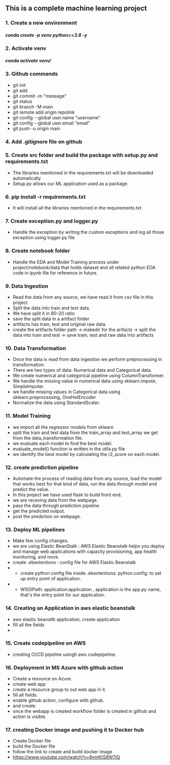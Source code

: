 ## This is a complete machine learning project

### 1. Create a new environment
##### conda create -p venv python==3.8 -y

### 2. Activate venv
##### conda activate venv/

### 3. Github commands

 - git init
 - git add
 - git commit -m "message"
 - git status
 - git branch -M main
 - git remote add origin repolink
 - git config --global user.name "username" 
 - git config --global user.email "email"
 - git push -u origin main

### 4. Add .gitignore file on github

### 5. Create src folder and build the package with setup.py and requirements.txt
- The libraries mentioned in the requirements.txt will be downloaded automatically
- Setup.py allows our ML application used as a package.

### 6. pip install -r requirements.txt
- It will install all the libraries mentioned in the requirements.txt

### 7. Create exception.py and logger.py 
- Handle the exception by writing the custom exceptions and log all those exception using logger.py file

### 8. Create notebook folder 
- Handle the EDA and Model Training process under project/notebook/data that holds dataset and all related python EDA code in ipynb file for reference in future.

### 9. Data Ingestion 
- Read the data from any source, we have read it from csv file in this project
- Split the data into train and test data.
- We have split it in 80-20 ratio
- save the split data in a artifact folder
- artifacts has train, test and original raw data.
- create the artifacts folder path -> makedir for the arifacts -> split the data into train and test -> save train, test and raw data into artifacts

### 10. Data Transformation
- Once the data is read from data ingestion we perform preprocessing in transformation.
- There are two types of data: Numerical data and Categorical data.
- We create numerical and categorical pipeline using ColumnTransformer.
- We handle the missing value in numerical data using sklearn.impute, SimpleImputer.
- we handle missing values in Categorical data using sklearn.preprocessing, OneHotEncoder 
- Normalize the data using StandardScaler.

### 11. Model Training
- we import all the regressor models from sklearn
- split the train and test data from the train_array and test_array we get from the data_transformation file.
- we evaluate each model to find the best model.
- evaluate_model() function is written in the utils.py file
- we identify the best model by calculating the r2_score on each model.

### 12. create prediction pipeline
- Automate the process of reading data from any source, load the model that works best for that kind of data, run the data through model and predict the value.
- In this project we have used flask to build front end.
- we are receving data from the webpage.
- pass the data through prediction pipeline.
- get the predicted output.
- post the prediction on webpage.

### 13. Deploy ML pipelines
- Make few config changes.
- we are using Elastic BeanStalk : AWS Elastic Beanstalk helps you deploy and manage web applications with capacity provisioning, app health monitoring, and more.
- create .ebextentions : config file for AWS Elastic Beanstalk
- - create python config file inside .ebextentions: python.config: to set up entry point of application.
- - WSGIPath: application:application , application is the app.py name, that's the entry point for our application.


### 14. Creating an Application in aws elastic beanstalk
- aws elastic beanstlk application, create application
- fill all the fields
-

### 15. Create codepipeline on AWS
- creating CI/CD pipeline usingh aws codepipeline.

### 16. Deployment in MS Azure with github action
- Create a resource on Azure.
- create web app
- create a resource group to out web app in it.
- fill all fields.
- enable github action, configure with github.
- and create.
- once the webapp is created workflow folder is created in github and action is visible.

### 17. creating Docker image and pushing it to Docker hub
- Create Docker file 
- build the Docker file 
- follow the link to create and build docker image
- https://www.youtube.com/watch?v=8vmKtS8W7IQ 




